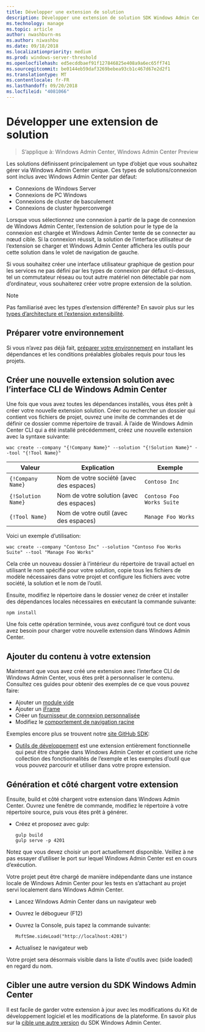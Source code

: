 ```yaml
---
title: Développer une extension de solution
description: Développer une extension de solution SDK Windows Admin Center (projet Honolulu)
ms.technology: manage
ms.topic: article
author: nwashburn-ms
ms.author: niwashbu
ms.date: 09/18/2018
ms.localizationpriority: medium
ms.prod: windows-server-threshold
ms.openlocfilehash: ed5ecddbaef91f127846825e408a9a6ec65ff741
ms.sourcegitcommit: be0144eb59daf3269bebea93cb1c467d67e2d2f1
ms.translationtype: MT
ms.contentlocale: fr-FR
ms.lasthandoff: 09/20/2018
ms.locfileid: "4081066"
---
```

# Développer une extension de solution

>S’applique à: Windows Admin Center, Windows Admin Center Preview

Les solutions définissent principalement un type d’objet que vous souhaitez gérer via Windows Admin Center unique.  Ces types de solutions/connexion sont inclus avec Windows Admin Center par défaut:

* Connexions de Windows Server
* Connexions de PC Windows
* Connexions de cluster de basculement
* Connexions de cluster hyperconvergé

Lorsque vous sélectionnez une connexion à partir de la page de connexion de Windows Admin Center, l’extension de solution pour le type de la connexion est chargée et Windows Admin Center tente de se connecter au nœud cible. Si la connexion réussit, la solution de l’interface utilisateur de l’extension se charger et Windows Admin Center affichera les outils pour cette solution dans le volet de navigation de gauche.

Si vous souhaitez créer une interface utilisateur graphique de gestion pour les services ne pas défini par les types de connexion par défaut ci-dessus, tel un commutateur réseau ou tout autre matériel non détectable par nom d’ordinateur, vous souhaiterez créer votre propre extension de la solution.

> [!NOTE]
> Pas familiarisé avec les types d’extension différente? En savoir plus sur les [types d’architecture et l’extension extensibilité](understand-extensions.md).

## Préparer votre environnement

Si vous n’avez pas déjà fait, [préparer votre environnement](prepare-development-environment.md) en installant les dépendances et les conditions préalables globales requis pour tous les projets.

## Créer une nouvelle extension solution avec l’interface CLI de Windows Admin Center ##

Une fois que vous avez toutes les dépendances installés, vous êtes prêt à créer votre nouvelle extension solution.  Créer ou rechercher un dossier qui contient vos fichiers de projet, ouvrez une invite de commandes et de définir ce dossier comme répertoire de travail.  À l’aide de Windows Admin Center CLI qui a été installé précédemment, créez une nouvelle extension avec la syntaxe suivante:

```
wac create --company "{!Company Name}" --solution "{!Solution Name}" --tool "{!Tool Name}"
```

| Valeur | Explication | Exemple |
| ----- | ----------- | ------- |
| ```{!Company Name}``` | Nom de votre société (avec des espaces) | ```Contoso Inc``` |
| ```{!Solution Name}``` | Nom de votre solution (avec des espaces) | ```Contoso Foo Works Suite``` |
| ```{!Tool Name}``` | Nom de votre outil (avec des espaces) | ```Manage Foo Works``` |

Voici un exemple d’utilisation:

```
wac create --company "Contoso Inc" --solution "Contoso Foo Works Suite" --tool "Manage Foo Works"
```

Cela crée un nouveau dossier à l’intérieur du répertoire de travail actuel en utilisant le nom spécifié pour votre solution, copie tous les fichiers de modèle nécessaires dans votre projet et configure les fichiers avec votre société, la solution et le nom de l’outil.  

Ensuite, modifiez le répertoire dans le dossier venez de créer et installer des dépendances locales nécessaires en exécutant la commande suivante:

```
npm install
```

Une fois cette opération terminée, vous avez configuré tout ce dont vous avez besoin pour charger votre nouvelle extension dans Windows Admin Center. 

## Ajouter du contenu à votre extension

Maintenant que vous avez créé une extension avec l’interface CLI de Windows Admin Center, vous êtes prêt à personnaliser le contenu.  Consultez ces guides pour obtenir des exemples de ce que vous pouvez faire:

- Ajouter un [module vide](guides\add-module.md)
- Ajouter un [iFrame](guides\add-iframe.md)
- Créer un [fournisseur de connexion personnalisée](guides\create-connection-provider.md)
- Modifiez le [comportement de navigation racine](guides\modify-root-navigation.md)
 
Exemples encore plus se trouvent notre [site GitHub SDK](https://aka.ms/wacsdk):
-  [Outils de développement](https://github.com/Microsoft/windows-admin-center-sdk/tree/master/windows-admin-center-developer-tools) est une extension entièrement fonctionnelle qui peut être chargée dans Windows Admin Center et contient une riche collection des fonctionnalités de l’exemple et les exemples d’outil que vous pouvez parcourir et utiliser dans votre propre extension.

## Génération et côté chargent votre extension

Ensuite, build et côté chargent votre extension dans Windows Admin Center.  Ouvrez une fenêtre de commande, modifiez le répertoire à votre répertoire source, puis vous êtes prêt à générer.

* Créez et proposez avec gulp:

    ```
    gulp build
    gulp serve -p 4201
    ```

Notez que vous devez choisir un port actuellement disponible. Veillez à ne pas essayer d’utiliser le port sur lequel Windows Admin Center est en cours d’exécution.

Votre projet peut être chargé de manière indépendante dans une instance locale de Windows Admin Center pour les tests en s’attachant au projet servi localement dans Windows Admin Center.

* Lancez Windows Admin Center dans un navigateur web
* Ouvrez le débogueur (F12)
* Ouvrez la Console, puis tapez la commande suivante:

    ```
    MsftSme.sideLoad("http://localhost:4201")
    ```

*   Actualisez le navigateur web

Votre projet sera désormais visible dans la liste d'outils avec (side loaded) en regard du nom.

## Cibler une autre version du SDK Windows Admin Center

Il est facile de garder votre extension à jour avec les modifications du Kit de développement logiciel et les modifications de la plateforme.  En savoir plus sur la [cible une autre version](target-sdk-version.md) du SDK Windows Admin Center.